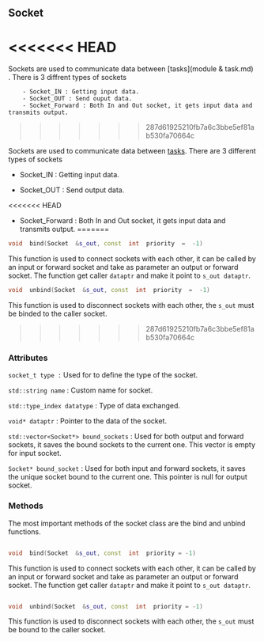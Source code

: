 
## Socket
<<<<<<< HEAD
=======
Sockets are used to communicate data between [tasks](module & task.md) . There is 3 diffrent types of sockets
		
		- Socket_IN : Getting input data.
		- Socket_OUT : Send ouput data.
		- Socket_Forward : Both In and Out socket, it gets input data and transmits output.
>>>>>>> 287d61925210fb7a6c3bbe5ef81ab530fa70664c

Sockets are used to communicate data between [tasks](Task.md). There are 3 different types of sockets

- Socket_IN : Getting input data.

- Socket_OUT : Send output data.

<<<<<<< HEAD
- Socket_Forward : Both In and Out socket, it gets input data and transmits output.
=======
```cpp
void  bind(Socket  &s_out, const  int  priority  =  -1)
```
 This function is used to connect sockets with each other, it can be called by an input or forward socket and take as parameter an output or forward socket. The function get caller `dataptr` and make it point to `s_out dataptr`.

```cpp
void  unbind(Socket  &s_out, const  int  priority  =  -1)
```
 This function is used to disconnect sockets with each other, the `s_out` must be binded to the caller socket. 
>>>>>>> 287d61925210fb7a6c3bbe5ef81ab530fa70664c

  

### Attributes

  

`socket_t type :` Used for to define the type of the socket.

`std::string name` : Custom name for socket.

`std::type_index datatype` : Type of data exchanged.

`void* dataptr` : Pointer to the data of the socket.

`std::vector<Socket*> bound_sockets` : Used for both output and forward sockets, it saves the bound sockets to the current one. This vector is empty for input socket.

`Socket* bound_socket` : Used for both input and forward sockets, it saves the unique socket bound to the current one. This pointer is null for output socket.

  

### Methods

The most important methods of the socket class are the bind and unbind functions.

  

```cpp

void  bind(Socket  &s_out, const  int  priority = -1)

```

This function is used to connect sockets with each other, it can be called by an input or forward socket and take as parameter an output or forward socket. The function get caller `dataptr` and make it point to `s_out dataptr`.

```cpp

void  unbind(Socket  &s_out, const  int  priority = -1)

```

This function is used to disconnect sockets with each other, the `s_out` must be bound to the caller socket.
